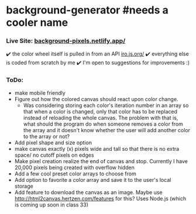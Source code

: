 # background-generator #needs a cooler name
### Live Site: <a href="https://background-pixels.netlify.app/" target="_blank">background-pixels.netlify.app/</a>

✔️ the color wheel itself is pulled in from an API  <a href="https://iro.js.org/" target="_blank">iro.js.org/</a>
✔️ everything else is coded from scratch by me
✔️ I'm open to suggestions for improvements :)

### ToDo:
* make mobile friendly
* Figure out how the colored canvas should react upon color change. 
    * Was considering storing each color's iteration number in an array so that when a color is changed, only that color has to be replaced instead of reloading the whole canvas. The problem with that is, what should the program do when someone removes a color from the array and it doesn't know whether the user will add another color to the array or not? 
* Add pixel shape and size option
* make canvas exactly (x) pixels wide and tall so that there is no extra space/ no cutoff pixels on edges
* Make pixel creation realize the end of canvas and stop. Currently I have 20,000 pixels being created with overflow hidden
* Add a few cool preset color arrays to choose from
* Add option to favorite a color array and save it to the user's local storage
* Add feature to download the canvas as an image. Maybe use http://html2canvas.hertzen.com/features for this? Uses Node.js (which is coming up soon in class 33)